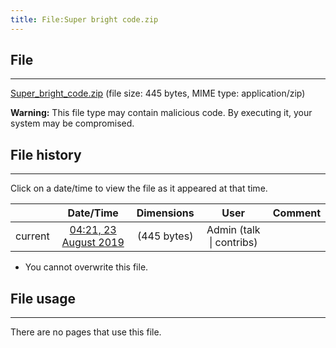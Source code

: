 ```yaml
---
title: File:Super bright code.zip
---
```


## File
--------

[Super_bright_code.zip](https://wiki.elecrow.com/images/1/14/Super_bright_code.zip) (file size: 445 bytes, MIME type: application/zip)

**Warning:** This file type may contain malicious code. By executing it, your system may be compromised.

## File history
--------

Click on a date/time to view the file as it appeared at that time.

|         |                          Date/Time                           | Dimensions  |                             User                             | Comment |
| :-----: | :----------------------------------------------------------: | :---------: | :----------------------------------------------------------: | :-----: |
| current | [04:21, 23 August 2019](https://wiki.elecrow.com/images/1/14/Super_bright_code.zip) | (445 bytes) | Admin (talk \| contribs) |         |

- You cannot overwrite this file.

## File usage
--------

There are no pages that use this file.